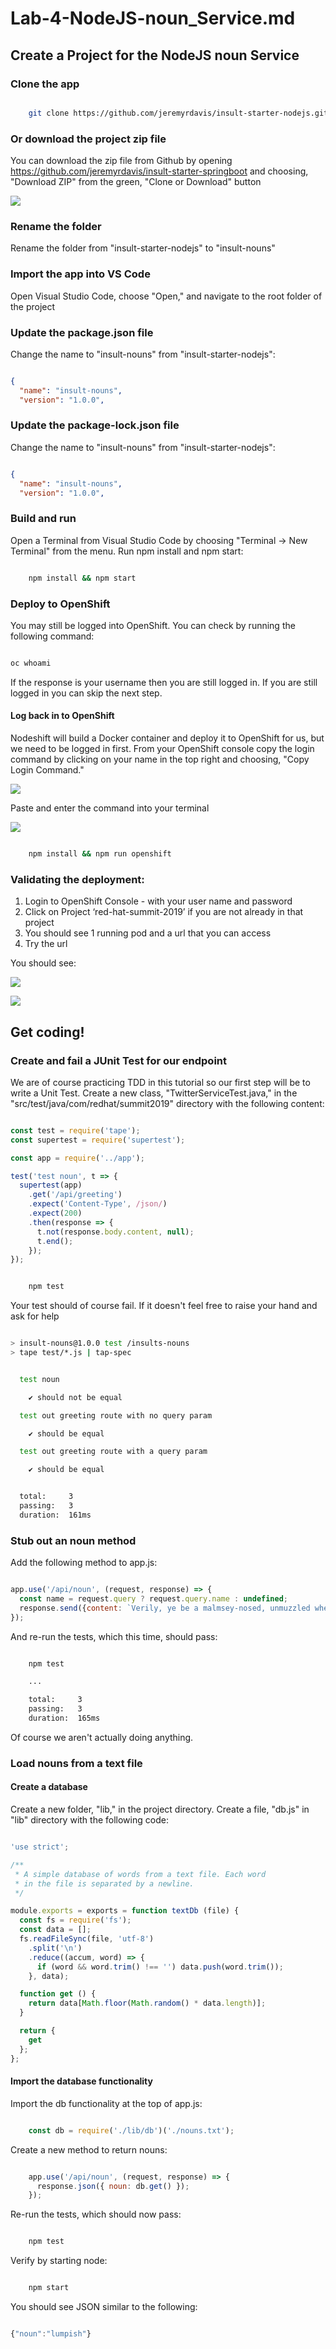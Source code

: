 # Lab-4-NodeJS-noun_Service.md

## Create a Project for the NodeJS noun Service  

### Clone the app

```bash

    git clone https://github.com/jeremyrdavis/insult-starter-nodejs.git

```

### Or download the project zip file

You can download the zip file from Github by opening https://github.com/jeremyrdavis/insult-starter-springboot
and choosing, "Download ZIP" from the green, "Clone or Download" button

![](./images/lab7/lab7-sb-01-download.png)  

### Rename the folder

Rename the folder from "insult-starter-nodejs" to "insult-nouns"

### Import the app into VS Code

Open Visual Studio Code, choose "Open," and navigate to the root folder of the project

### Update the package.json file

Change the name to "insult-nouns"  from "insult-starter-nodejs":

```json

{
  "name": "insult-nouns",
  "version": "1.0.0",

```

### Update the package-lock.json file

Change the name to "insult-nouns"  from "insult-starter-nodejs":

```json

{
  "name": "insult-nouns",
  "version": "1.0.0",

```

### Build and run

Open a Terminal from Visual Studio Code by choosing "Terminal -> New Terminal" from the menu.  Run npm install and npm start:

```bash

    npm install && npm start

```

### Deploy to OpenShift

You may still be logged into OpenShift.  You can check by running the following command:

```bash

oc whoami

```

If the response is your username then you are still logged in.  If you are still logged in you can skip the next step.

#### Log back in to OpenShift

Nodeshift will build a Docker container and deploy it to OpenShift for us, but we need to be logged in first.  From your OpenShift console copy the login command by clicking on your name in the top right and choosing, "Copy Login Command."

![](./images/4-1/04-copy_login_command.png)  

Paste and enter the command into your terminal

![](./images/4-1/vscode-03-login.png)  


```bash

    npm install && npm run openshift

```
### Validating the deployment:  

1. Login to OpenShift Console - with your user name and password
2. Click on Project ‘red-hat-summit-2019’ if you are not already in that project
3. You should see 1 running pod and a url that you can access
4. Try the url

You should see:

![](./images/lab3/lab-03-njs-browser_verify_locally.png)  


![](./images/4-1/06-greeting_service.png)  

## Get coding!

### Create and fail a JUnit Test for our endpoint

We are of course practicing TDD in this tutorial so our first step will be to write a Unit Test.  Create a new class, "TwitterServiceTest.java," in the "src/test/java/com/redhat/summit2019" directory with the following content:

```javascript

const test = require('tape');
const supertest = require('supertest');

const app = require('../app');

test('test noun', t => {
  supertest(app)
    .get('/api/greeting')
    .expect('Content-Type', /json/)
    .expect(200)
    .then(response => {
      t.not(response.body.content, null);
      t.end();
    });
});

````

```bash

    npm test

```

Your test should of course fail.  If it doesn't feel free to raise your hand and ask for help

```bash

> insult-nouns@1.0.0 test /insults-nouns
> tape test/*.js | tap-spec


  test noun

    ✔ should not be equal

  test out greeting route with no query param

    ✔ should be equal

  test out greeting route with a query param

    ✔ should be equal


  total:     3
  passing:   3
  duration:  161ms
```

### Stub out an noun method

Add the following method to app.js:

```javascript

app.use('/api/noun', (request, response) => {
  const name = request.query ? request.query.name : undefined;
  response.send({content: `Verily, ye be a malmsey-nosed, unmuzzled whey-face!`});
});

```

And re-run the tests, which this time, should pass:

```bash

    npm test

    ...

    total:     3
    passing:   3
    duration:  165ms

```
Of course we aren't actually doing anything.

### Load nouns from a text file

#### Create a database

Create a new folder, "lib," in the project directory.  Create a file, "db.js" in "lib" directory with the following code:

```javascript

'use strict';

/**
 * A simple database of words from a text file. Each word
 * in the file is separated by a newline.
 */

module.exports = exports = function textDb (file) {
  const fs = require('fs');
  const data = [];
  fs.readFileSync(file, 'utf-8')
    .split('\n')
    .reduce((accum, word) => {
      if (word && word.trim() !== '') data.push(word.trim());
    }, data);

  function get () {
    return data[Math.floor(Math.random() * data.length)];
  }

  return {
    get
  };
};

```

#### Import the database functionality

Import the db functionality at the top of app.js:

```javascript

    const db = require('./lib/db')('./nouns.txt');

```

Create a new method to return nouns:

```javascript

    app.use('/api/noun', (request, response) => {
      response.json({ noun: db.get() });
    });

```

Re-run the tests, which should now pass:

```javascript

    npm test

```    

Verify by starting node:

```javascript

    npm start

```    

You should see JSON similar to the following:

```javascript

{"noun":"lumpish"}

```
